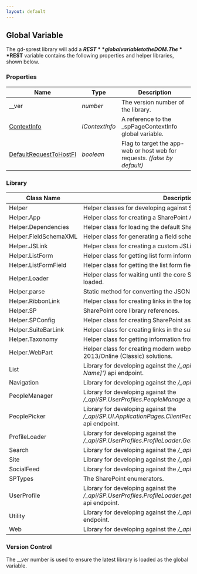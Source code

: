 ```yaml
---
layout: default
---
```


## Global Variable

The gd-sprest library will add a **$REST** global variable to the DOM. The **$REST** variable contains the following properties and helper libraries, shown below.

### Properties

| Name | Type | Description |
| --- | --- | --- |
| __ver | _number_ | The version number of the library. |
| [ContextInfo](/topics/context-info) | _IContextInfo_ | A reference to the _spPageContextInfo global variable. |
| [DefaultRequestToHostFl](/helpers/add-in-model) | _boolean_ | Flag to target the app-web or host web for requests. _(false by default)_ |


### Library

| Class Name | Description |
| --- | --- |
| Helper | Helper classes for developing against SharePoint. |
| Helper.App | Helper class for creating a SharePoint Add-In. |
| Helper.Dependencies | Helper class for loading the default SharePoint core libraries. |
| Helper.FieldSchemaXML | Helper class for generating a field schema xml. |
| Helper.JSLink | Helper class for creating a custom JSLink solution. |
| Helper.ListForm | Helper class for getting list form information. |
| Helper.ListFormField | Helper class for getting the list form field information. |
| Helper.Loader | Helper class for waiting until the core SharePoint core libraries are loaded. |
| Helper.parse | Static method for converting the JSON string to object. |
| Helper.RibbonLink | Helper class for creating links in the top ribbon bar. |
| Helper.SP | SharePoint core library references. |
| Helper.SPConfig | Helper class for creating SharePoint assets. |
| Helper.SuiteBarLink | Helper class for creating links in the suite bar. |
| Helper.Taxonomy | Helper class for getting information from the taxonomy term store. |
| Helper.WebPart | Helper class for creating modern webparts in SharePoint 2013/Online (Classic) solutions. |
| List | Library for developing against the _/\_api/web/lists/getByTitle('[List Name]')_ api endpoint. |
| Navigation | Library for developing against the _/\_api/navigation_ api endpoint. |
| PeopleManager | Library for developing against the _/\_api/SP.UserProfiles.PeopleManage_ api endpoint. |
| PeoplePicker | Library for developing against the _/\_api/SP.UI.ApplicationPages.ClientPeoplePickerWebServiceInterface_ api endpoint. |
| ProfileLoader | Library for developing against the _/\_api/SP.UserProfiles.ProfileLoader.GetProfileLoader_ api endpoint. |
| Search | Library for developing against the _/\_api/search_ api endpoint. |
| Site | Library for developing against the _/\_api/site_ api endpoint. |
| SocialFeed | Library for developing against the _/\_api/social.feed_ api endpoint. |
| SPTypes | The SharePoint enumerators. |
| UserProfile | Library for developing against the _/\_api/SP.UserProfiles.ProfileLoader.getProfileLoader/getUserProfile_ api endpoint. |
| Utility | Library for developing against the _/\_api/SP.Utilities.Utility_ api endpoint. |
| Web | Library for developing against the _/\_api/web_ api endpoint. |

### Version Control

The __ver number is used to ensure the latest library is loaded as the global variable.